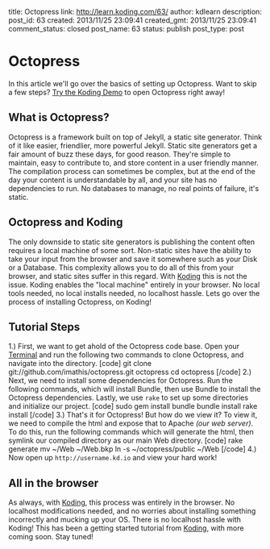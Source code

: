 title: Octopress
link: http://learn.koding.com/63/
author: kdlearn
description: 
post_id: 63
created: 2013/11/25 23:09:41
created_gmt: 2013/11/25 23:09:41
comment_status: closed
post_name: 63
status: publish
post_type: post

# Octopress

In this article we'll go over the basics of setting up Octopress. Want to skip a few steps? [Try the Koding Demo](https://koding.com/Develop/Teamwork?import=https://github.com/imathis/octopress/archive/master.zip) to open Octopress right away! 

## What is Octopress?

Octopress is a framework built on top of Jekyll, a static site generator. Think of it like easier, friendlier, more powerful Jekyll. Static site generators get a fair amount of buzz these days, for good reason. They're simple to maintain, easy to contribute to, and store content in a user friendly manner. The compilation process can sometimes be complex, but at the end of the day your content is understandable by all, and your site has no dependencies to run. No databases to manage, no real points of failure, it's static. 

## Octopress and Koding

The only downside to static site generators is publishing the content often requires a local machine of some sort. Non-static sites have the ability to take your input from the browser and save it somewhere such as your Disk or a Database. This complexity allows you to do all of this from your browser, and static sites suffer in this regard. With [Koding](https://koding.com) this is not the issue. Koding enables the "local machine" entirely in your browser. No local tools needed, no local installs needed, no localhost hassle. Lets go over the process of installing Octopress, on Koding! 

## Tutorial Steps

1.) First, we want to get ahold of the Octopress code base. Open your [Terminal](https://koding.com/Develop/Terminal) and run the following two commands to clone Octopress, and navigate into the directory. [code] git clone git://github.com/imathis/octopress.git octopress cd octopress [/code] 2.) Next, we need to install some dependencies for Octopress. Run the following commands, which will install Bundle, then use Bundle to install the Octopress dependencies. Lastly, we use `rake` to set up some directories and initialize our project. [code] sudo gem install bundle bundle install rake install [/code] 3.) That's it for Octopress! But how do we view it? To view it, we need to compile the html and expose that to Apache _(our web server)_. To do this, run the following commands which will generate the html, then symlink our compiled directory as our main Web directory. [code] rake generate mv ~/Web ~/Web.bkp ln -s ~/octopress/public ~/Web [/code] 4.) Now open up `http://username.kd.io` and view your hard work! 

## All in the browser

As always, with [Koding](https://koding.com), this process was entirely in the browser. No localhost modifications needed, and no worries about installing something incorrectly and mucking up your OS. There is no localhost hassle with Koding! This has been a getting started tutorial from [Koding](https://koding.com), with more coming soon. Stay tuned!